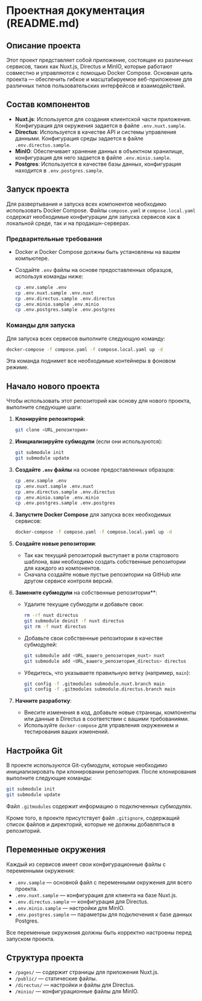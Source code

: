 # Проектная документация (README.md)

## Описание проекта

Этот проект представляет собой приложение, состоящее из различных сервисов, таких как Nuxt.js, Directus и MinIO, которые работают совместно и управляются с помощью Docker Compose. Основная цель проекта — обеспечить гибкое и масштабируемое веб-приложение для различных типов пользовательских интерфейсов и взаимодействий.

## Состав компонентов

- **Nuxt.js**: Используется для создания клиентской части приложения. Конфигурация для окружения задается в файле `.env.nuxt.sample`.
- **Directus**: Используется в качестве API и системы управления данными. Конфигурация среды задается в файле `.env.directus.sample`.
- **MinIO**: Обеспечивает хранение данных в объектном хранилище, конфигурация для него задается в файле `.env.minio.sample`.
- **Postgres**: Используется в качестве базы данных, конфигурация находится в `.env.postgres.sample`.

## Запуск проекта

Для развертывания и запуска всех компонентов необходимо использовать Docker Compose. Файлы `compose.yaml` и `compose.local.yaml` содержат необходимые конфигурации для запуска сервисов как в локальной среде, так и на продакшн-серверах.

### Предварительные требования

- Docker и Docker Compose должны быть установлены на вашем компьютере.
- Создайте `.env` файлы на основе предоставленных образцов, используя команды ниже:

  ```bash
  cp .env.sample .env
  cp .env.nuxt.sample .env.nuxt
  cp .env.directus.sample .env.directus
  cp .env.minio.sample .env.minio
  cp .env.postgres.sample .env.postgres
  ```

### Команды для запуска

Для запуска всех сервисов выполните следующую команду:

```bash
docker-compose -f compose.yaml -f compose.local.yaml up -d
```

Эта команда поднимет все необходимые контейнеры в фоновом режиме.

## Начало нового проекта

Чтобы использовать этот репозиторий как основу для нового проекта, выполните следующие шаги:

1. **Клонируйте репозиторий**:

   ```bash
   git clone <URL_репозитория>
   ```

2. **Инициализируйте субмодули** (если они используются):

   ```bash
   git submodule init
   git submodule update
   ```

3. **Создайте `.env` файлы** на основе предоставленных образцов:

   ```bash
   cp .env.sample .env
   cp .env.nuxt.sample .env.nuxt
   cp .env.directus.sample .env.directus
   cp .env.minio.sample .env.minio
   cp .env.postgres.sample .env.postgres
   ```

4. **Запустите Docker Compose** для запуска всех необходимых сервисов:

   ```bash
   docker-compose -f compose.yaml -f compose.local.yaml up -d
   ```

5. **Создайте новые репозитории**:
    - Так как текущий репозиторий выступает в роли стартового шаблона, вам необходимо создать собственные репозитории для каждого из компонентов.
    - Сначала создайте новые пустые репозитории на GitHub или другом сервисе контроля версий.

6. **Замените субмодули** на собственные репозитории**:
    - Удалите текущие субмодули и добавьте свои:

      ```bash
      rm -rf nuxt directus
      git submodule deinit -f nuxt directus
      git rm -f nuxt directus
      ```
    - Добавьте свои собственные репозитории в качестве субмодулей:

      ```bash
      git submodule add <URL_вашего_репозитория_nuxt> nuxt
      git submodule add <URL_вашего_репозитория_directus> directus
      ```
    - Убедитесь, что указываете правильную ветку (например, `main`):

      ```bash
      git config -f .gitmodules submodule.nuxt.branch main
      git config -f .gitmodules submodule.directus.branch main
      ```

7. **Начните разработку**:
    - Внесите изменения в код, добавьте новые страницы, компоненты или данные в Directus в соответствии с вашими требованиями.
    - Используйте `docker-compose` для управления окружением и тестирования ваших изменений.

## Настройка Git

В проекте используются Git-субмодули, которые необходимо инициализировать при клонировании репозитория. После клонирования выполните следующие команды:

```bash
git submodule init
git submodule update
```

Файл `.gitmodules` содержит информацию о подключенных субмодулях.

Кроме того, в проекте присутствует файл `.gitignore`, содержащий список файлов и директорий, которые не должны добавляться в репозиторий.

## Переменные окружения

Каждый из сервисов имеет свои конфигурационные файлы с переменными окружения:

- `.env.sample` — основной файл с переменными окружения для всего проекта.
- `.env.nuxt.sample` — конфигурация для клиента на базе Nuxt.js.
- `.env.directus.sample` — конфигурация для Directus.
- `.env.minio.sample` — настройки для MinIO.
- `.env.postgres.sample` — параметры для подключения к базе данных Postgres.

Все переменные окружения должны быть корректно настроены перед запуском проекта.

## Структура проекта

- `/pages/` — содержит страницы для приложения Nuxt.js.
- `/public/` — статические файлы.
- `/directus/` — настройки и файлы для Directus.
- `/minio/` — конфигурационные файлы для MinIO.